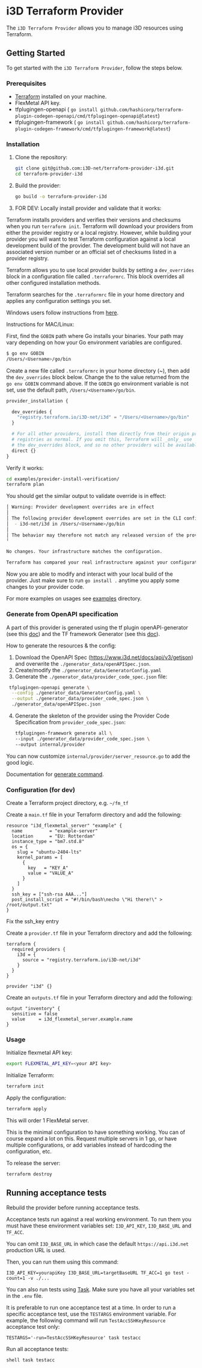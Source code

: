 # i3D Terraform Provider

The `i3D Terraform Provider` allows you to manage i3D resources using Terraform.

## Getting Started

To get started with the `i3D Terraform Provider`, follow the steps below.

### Prerequisites

- [Terraform](https://www.terraform.io/downloads.html) installed on your machine.
- FlexMetal API key.
- tfplugingen-openapi (
  `go install github.com/hashicorp/terraform-plugin-codegen-openapi/cmd/tfplugingen-openapi@latest`)
- tfplugingen-framework (
  `go install github.com/hashicorp/terraform-plugin-codegen-framework/cmd/tfplugingen-framework@latest`)

### Installation

1. Clone the repository:

    ```sh
    git clone git@github.com:i3D-net/terraform-provider-i3d.git
    cd terraform-provider-i3d
    ```

2. Build the provider:

    ```sh
    go build -o terraform-provider-i3d
    ```

3. FOR DEV: Locally install provider and validate that it works:

Terraform installs providers and verifies their versions and checksums when you run `terraform init`.
Terraform will download your providers from either the provider registry or a local registry. However, while building
your provider you will want to test Terraform configuration against a local development build of the provider. The
development build will not have an associated version number or an official set of checksums listed in a provider
registry.

Terraform allows you to use local provider builds by setting a `dev_overrides` block in a configuration file called
`.terraformrc`. This block overrides all other configured installation methods.

Terraform searches for the `.terraformrc` file in your home directory and applies any configuration settings you set.

Windows users follow instructions
from [here](https://developer.hashicorp.com/terraform/tutorials/providers-plugin-framework/providers-plugin-framework-provider#prepare-terraform-for-local-provider-install).

Instructions for MAC/Linux:

First, find the `GOBIN` path where Go installs your binaries. Your path may vary depending on how your Go environment
variables are configured.

```sh
$ go env GOBIN
/Users/<Username>/go/bin
```

Create a new file called `.terraformrc` in your home directory (~), then add the `dev_overrides` block below. Change
the <PATH> to the value returned from the `go env GOBIN` command above. If the `GOBIN` go environment variable is not
set,
use the default path, `/Users/<Username>/go/bin`.

```terraform
provider_installation {

  dev_overrides {
    "registry.terraform.io/i3D-net/i3d" = "/Users/<Username>/go/bin"
  }

  # For all other providers, install them directly from their origin provider
  # registries as normal. If you omit this, Terraform will _only_ use
  # the dev_overrides block, and so no other providers will be available.
  direct {}
}
```

Verify it works:

```sh
cd examples/provider-install-verification/
terraform plan
```

You should get the similar output to validate override is in effect:

```sh
│ Warning: Provider development overrides are in effect
│ 
│ The following provider development overrides are set in the CLI configuration:
│  - i3d-net/i3d in /Users/<Username>/go/bin
│ 
│ The behavior may therefore not match any released version of the provider and applying changes may cause the state to become incompatible with published releases.
╵

No changes. Your infrastructure matches the configuration.

Terraform has compared your real infrastructure against your configuration and found no differences, so no changes are needed.

```

Now you are able to modify and interact with your local build of the provider. Just make sure to run `go install .`
anytime
you apply some changes to your provider code.

For more examples on usages see [examples](./examples) directory.

### Generate from OpenAPI specification

A part of this provider is generated using the tf plugin openAPI-generator (see
this [doc](https://developer.hashicorp.com/terraform/plugin/code-generation/openapi-generator)) and the TF framework
Generator (see this [doc](https://developer.hashicorp.com/terraform/plugin/code-generation/framework-generator)).

How to generate the resources & the config:

1. Download the OpenAPI Spec (https://www.i3d.net/docs/api/v3/getjson) and overwrite the
   `./generator_data/openAPISpec.json`.
2. Create/modify the `./generator_data/GeneratorConfig.yaml`
3. Generate the `./generator_data/provider_code_spec.json` file:

  ```bash
   tfplugingen-openapi generate \
    --config ./generator_data/GeneratorConfig.yaml \
    --output ./generator_data/provider_code_spec.json \
    ./generator_data/openAPISpec.json
   ```

4. Generate the skeleton of the provider using the Provider Code Specification from `provider_code_spec.json`:
    ```bash
    tfplugingen-framework generate all \
    --input ./generator_data/provider_code_spec.json \
    --output internal/provider
    ```

You can now customize `internal/provider/server_resource.go` to add the good logic.

Documentation
for [generate command](https://developer.hashicorp.com/terraform/plugin/code-generation/framework-generator#generate-command).

### Configuration (for dev)

Create a Terraform project directory, e.g. `~/fm_tf`

Create a `main.tf` file in your Terraform directory and add the following:

```hcl
resource "i3d_flexmetal_server" "example" {
  name          = "example-server"
  location      = "EU: Rotterdam"
  instance_type = "bm7.std.8"
  os = {
    slug = "ubuntu-2404-lts"
    kernel_params = [
      {
        key   = "KEY_A"
        value = "VALUE_A"
      }
    ]
  }
  ssh_key = ["ssh-rsa AAA..."]
  post_install_script = "#!/bin/bash\necho \"Hi there!\" > /root/output.txt"
}
```

Fix the ssh_key entry

Create a `provider.tf` file in your Terraform directory and add the following:

```hcl
terraform {
  required_providers {
    i3d = {
      source = "registry.terraform.io/i3D-net/i3d"
    }
  }
}

provider "i3d" {}
```

Create an `outputs.tf` file in your Terraform directory and add the following:

```hcl
output "inventory" {
  sensitive = false
  value     = i3d_flexmetal_server.example.name
}
```

### Usage

Initialize flexmetal API key:

```bash
export FLEXMETAL_API_KEY=<your API key>
```

Initialize Terraform:

```bash
terraform init
```

Apply the configuration:

```bash
terraform apply
```

This will order 1 FlexMetal server.

This is the minimal configuration to have something working. You can of course expand a lot on this. Request multiple
servers in 1 go, or have multiple configurations, or add variables instead of hardcoding the configuration, etc.

To release the server:

```bash
terraform destroy
```

## Running acceptance tests

Rebuild the provider before running acceptance tests.

Acceptance tests run against a real working environment. To run them you must have these environment variables set:
`I3D_API_KEY`, `I3D_BASE_URL` and `TF_ACC`.

You can omit `I3D_BASE_URL` in which case the default `https://api.i3d.net` production URL is used.

Then, you can run them using this command:

```shell
I3D_API_KEY=yourapiKey I3D_BASE_URL=targetBaseURL TF_ACC=1 go test -count=1 -v ./...
```

You can also run tests using [Task](https://taskfile.dev/). Make sure you have all your variables set in the `.env`
file.

It is preferable to run one acceptance test at a time. In order to run a specific acceptance test, use the `TESTARGS`
environment variable. For example, the following command will run `TestAccSSHKeyResource` acceptance test only:

```shell
TESTARGS='-run=TestAccSSHKeyResource' task testacc
```

Run all acceptance tests:

``shell
task testacc
``
